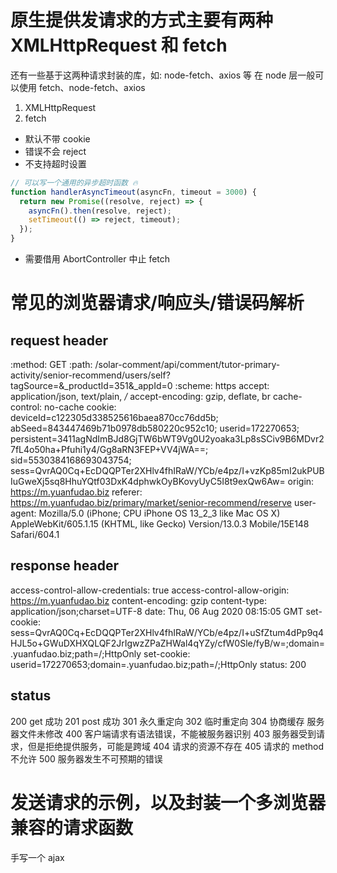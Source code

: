 # 原生提供发请求的方式主要有两种 XMLHttpRequest 和 fetch

还有一些基于这两种请求封装的库，如: node-fetch、axios 等
在 node 层一般可以使用 fetch、node-fetch、axios

1. XMLHttpRequest
2. fetch

- 默认不带 cookie
- 错误不会 reject
- 不支持超时设置

```js
// 可以写一个通用的异步超时函数 🔥
function handlerAsyncTimeout(asyncFn, timeout = 3000) {
  return new Promise((resolve, reject) => {
    asyncFn().then(resolve, reject);
    setTimeout(() => reject, timeout);
  });
}
```

- 需要借用 AbortController 中止 fetch

# 常见的浏览器请求/响应头/错误码解析

## request header

:method: GET
:path: /solar-comment/api/comment/tutor-primary-activity/senior-recommend/users/self?tagSource=&\_productId=351&\_appId=0
:scheme: https
accept: application/json, text/plain, _/_
accept-encoding: gzip, deflate, br
cache-control: no-cache
cookie: deviceId=c122305d338525616baea870cc76dd5b; abSeed=843447469b71b0978db580220c952c10; userid=172270653; persistent=3411agNdImBJd8GjTW6bWT9Vg0U2yoaka3Lp8sSCiv9B6MDvr27fL4o50ha+Pfuhi1y4/Gg8aRN3FEP+VV4jWA==; sid=5530384168693043754; sess=QvrAQ0Cq+EcDQQPTer2XHlv4fhIRaW/YCb/e4pz/I+vzKp85mI2ukPUBIuGweXj5sq8HhuYQtf03DxK4dphwkOyBKovyUyC5I8t9exQw6Aw=
origin: https://m.yuanfudao.biz
referer: https://m.yuanfudao.biz/primary/market/senior-recommend/reserve
user-agent: Mozilla/5.0 (iPhone; CPU iPhone OS 13_2_3 like Mac OS X) AppleWebKit/605.1.15 (KHTML, like Gecko) Version/13.0.3 Mobile/15E148 Safari/604.1

## response header

access-control-allow-credentials: true
access-control-allow-origin: https://m.yuanfudao.biz
content-encoding: gzip
content-type: application/json;charset=UTF-8
date: Thu, 06 Aug 2020 08:15:05 GMT
set-cookie: sess=QvrAQ0Cq+EcDQQPTer2XHlv4fhIRaW/YCb/e4pz/I+uSfZtum4dPp9q4HJL5o+GWuDXHXQLQF2JrIgwzZPaZHWal4qYZy/cfW0Sle/fyB/w=;domain=.yuanfudao.biz;path=/;HttpOnly
set-cookie: userid=172270653;domain=.yuanfudao.biz;path=/;HttpOnly
status: 200

## status

200 get 成功
201 post 成功
301 永久重定向
302 临时重定向
304 协商缓存 服务器文件未修改
400 客户端请求有语法错误，不能被服务器识别
403 服务器受到请求，但是拒绝提供服务，可能是跨域
404 请求的资源不存在
405 请求的 method 不允许
500 服务器发生不可预期的错误

# 发送请求的示例，以及封装一个多浏览器兼容的请求函数

手写一个 ajax
